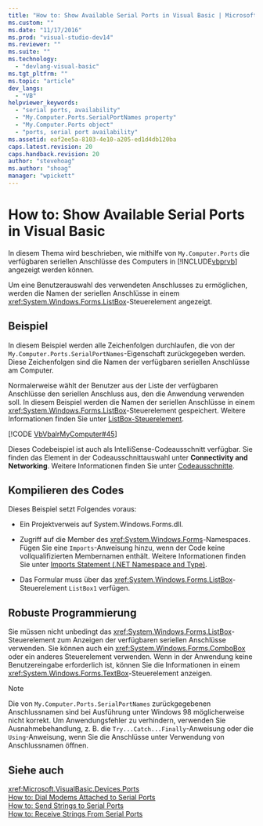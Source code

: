 ```yaml
---
title: "How to: Show Available Serial Ports in Visual Basic | Microsoft Docs"
ms.custom: ""
ms.date: "11/17/2016"
ms.prod: "visual-studio-dev14"
ms.reviewer: ""
ms.suite: ""
ms.technology: 
  - "devlang-visual-basic"
ms.tgt_pltfrm: ""
ms.topic: "article"
dev_langs: 
  - "VB"
helpviewer_keywords: 
  - "serial ports, availability"
  - "My.Computer.Ports.SerialPortNames property"
  - "My.Computer.Ports object"
  - "ports, serial port availability"
ms.assetid: eaf2ee5a-8103-4e10-a205-ed1d4db120ba
caps.latest.revision: 20
caps.handback.revision: 20
author: "stevehoag"
ms.author: "shoag"
manager: "wpickett"
---
```

# How to: Show Available Serial Ports in Visual Basic
In diesem Thema wird beschrieben, wie mithilfe von `My.Computer.Ports` die verfügbaren seriellen Anschlüsse des Computers in [!INCLUDE[vbprvb](../../../../csharp/programming-guide/concepts/linq/includes/vbprvb_md.md)] angezeigt werden können.  
  
 Um eine Benutzerauswahl des verwendeten Anschlusses zu ermöglichen, werden die Namen der seriellen Anschlüsse in einem <xref:System.Windows.Forms.ListBox>\-Steuerelement angezeigt.  
  
## Beispiel  
 In diesem Beispiel werden alle Zeichenfolgen durchlaufen, die von der `My.Computer.Ports.SerialPortNames`\-Eigenschaft zurückgegeben werden.  Diese Zeichenfolgen sind die Namen der verfügbaren seriellen Anschlüsse am Computer.  
  
 Normalerweise wählt der Benutzer aus der Liste der verfügbaren Anschlüsse den seriellen Anschluss aus, den die Anwendung verwenden soll.  In diesem Beispiel werden die Namen der seriellen Anschlüsse in einem <xref:System.Windows.Forms.ListBox>\-Steuerelement gespeichert.  Weitere Informationen finden Sie unter [ListBox\-Steuerelement](../Topic/ListBox%20Control%20\(Windows%20Forms\).md).  
  
 [!CODE [VbVbalrMyComputer#45](../CodeSnippet/VS_Snippets_VBCSharp/VbVbalrMyComputer#45)]  
  
 Dieses Codebeispiel ist auch als IntelliSense\-Codeausschnitt verfügbar.  Sie finden das Element in der Codeausschnittauswahl unter **Connectivity and Networking**.  Weitere Informationen finden Sie unter [Codeausschnitte](/visual-studio/ide/code-snippets).  
  
## Kompilieren des Codes  
 Dieses Beispiel setzt Folgendes voraus:  
  
-   Ein Projektverweis auf System.Windows.Forms.dll.  
  
-   Zugriff auf die Member des <xref:System.Windows.Forms>\-Namespaces.  Fügen Sie eine `Imports`\-Anweisung hinzu, wenn der Code keine vollqualifizierten Membernamen enthält.  Weitere Informationen finden Sie unter [Imports Statement \(.NET Namespace and Type\)](../../../../visual-basic/language-reference/statements/imports-statement-net-namespace-and-type.md).  
  
-   Das Formular muss über das <xref:System.Windows.Forms.ListBox>\-Steuerelement `ListBox1` verfügen.  
  
## Robuste Programmierung  
 Sie müssen nicht unbedingt das <xref:System.Windows.Forms.ListBox>\-Steuerelement zum Anzeigen der verfügbaren seriellen Anschlüsse verwenden.  Sie können auch ein <xref:System.Windows.Forms.ComboBox> oder ein anderes Steuerelement verwenden.  Wenn in der Anwendung keine Benutzereingabe erforderlich ist, können Sie die Informationen in einem <xref:System.Windows.Forms.TextBox>\-Steuerelement anzeigen.  
  
> [!NOTE]
>  Die von `My.Computer.Ports.SerialPortNames` zurückgegebenen Anschlussnamen sind bei Ausführung unter Windows 98 möglicherweise nicht korrekt.  Um Anwendungsfehler zu verhindern, verwenden Sie Ausnahmebehandlung, z. B. die `Try...Catch...Finally`\-Anweisung oder die `Using`\-Anweisung, wenn Sie die Anschlüsse unter Verwendung von Anschlussnamen öffnen.  
  
## Siehe auch  
 <xref:Microsoft.VisualBasic.Devices.Ports>   
 [How to: Dial Modems Attached to Serial Ports](../../../../visual-basic/developing-apps/programming/computer-resources/how-to-dial-modems-attached-to-serial-ports.md)   
 [How to: Send Strings to Serial Ports](../../../../visual-basic/developing-apps/programming/computer-resources/how-to-send-strings-to-serial-ports.md)   
 [How to: Receive Strings From Serial Ports](../../../../visual-basic/developing-apps/programming/computer-resources/how-to-receive-strings-from-serial-ports.md)